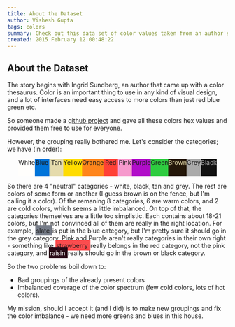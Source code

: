 ```yaml
---
title: About the Dataset
author: Vishesh Gupta
tags: colors
summary: Check out this data set of color values taken from an author's color thesarus. The main takeaways - how do you group colors? How do you determine if there are missing/superfluous colors in the data set?
created: 2015 February 12 00:48:22
---
```


## About the Dataset

The story begins with Ingrid Sundberg, an author that came up with a color thesaurus.
Color is an important thing to use in any kind of visual design, and a lot of interfaces need easy access to more colors than just red blue green etc.

So someone made a [github project][githubcolors] and gave all these colors hex values and provided them free to use for everyone.

However, the grouping really bothered me. Let's consider the categories; we have (in order):

<div style="margin: 0 auto; width:90%; height: 40px; display:flex; justify-content:space-around; text-align:center; vertical-align: center;">
  <span style="flex:1; background-color: #fffefc;">White</span>
  <span style="flex:1; background-color: #0074d9;">Blue</span>
  <span style="flex:1; background-color: #e5dbac;">Tan</span>
  <span style="flex:1; background-color: #ffdc00;">Yellow</span>
  <span style="flex:1; background-color: #ff851b;">Orange</span>
  <span style="flex:1; background-color: #ff4136;">Red</span>
  <span style="flex:1; background-color: #f69acd;">Pink</span>
  <span style="flex:1; background-color: #b10dc9;">Purple</span>
  <span style="flex:1; background-color: #2ecc40;">Green</span>
  <span style="flex:1; background-color: #241709; color: #e5dbac;">Brown</span>
  <span style="flex:1; background-color: #aaaaaa;">Grey</span>
  <span style="flex:1; background-color: #111111; color: #aaaaaa">Black</span>
</div>

So there are 4 "neutral" categories - white, black, tan and grey. The rest are colors of some form or another (I guess brown is on the fence, but I'm calling it a color). Of the remaning 8 categories, 6 are warm colors, and 2 are cold colors, which seems a little imbalanced. On top of that, the categories themselves are a little too simplistic. Each contains about 18-21 colors, but I'm not convinced all of them are really in the right location. For example, <span style="background-color:#757b87; padding: 0.25em 2px; text-align: center;"> slate </span> is put in the blue category, but I'm pretty sure it should go in the grey category. Pink and Purple aren't really categories in their own right - something like <span style="background-color:#fc4c4e; padding: 0.25em 2px; text-align: center;"> strawberry </span> really belongs in the red category, not the pink category, and <span style="background-color:#290916; color: white; padding: 0.25em 2px; text-align: center;"> raisin </span> really should go in the brown or black category.

So the two problems boil down to:

* Bad groupings of the already present colors
* Imbalanced coverage of the color spectrum (few cold colors, lots of hot colors).

My mission, should I accept it (and I did) is to make new groupings and fix the color imbalance - we need more greens and blues in this house.

[githubcolors]: http://dudleystorey.github.io/thenewdefaults/
